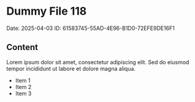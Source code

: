 # Dummy File 118

Date: 2025-04-03
ID: 61583745-55AD-4E96-B1D0-72EFE9DE16F1

## Content

Lorem ipsum dolor sit amet, consectetur adipiscing elit.
Sed do eiusmod tempor incididunt ut labore et dolore magna aliqua.

* Item 1
* Item 2
* Item 3
